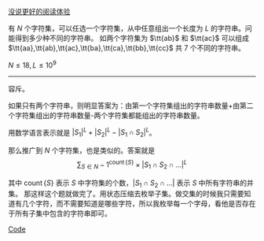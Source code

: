 [没说更好的阅读体验](https://www.cnblogs.com/1358id/p/16435920.html)

有 $N$ 个字符集，可以任选一个字符集，从中任意组出一个长度为 $L$ 的字符串。问能得到多少种不同的字符串。
如两个字符集为 $\tt{ab}$ 和 $\tt{ac}$ 可以组成 $\tt{aa},\tt{ab},\tt{ac},\tt{ba},\tt{ca},\tt{bb},\tt{cc}$ 共 $7$ 个不同的字符串。

$N\leq18,L\leq10^9$

-----
容斥。

如果只有两个字符串，则明显答案为：由第一个字符集组出的字符串数量+由第二个字符集组出的字符串数量-两个字符集都能组出的字符串数量。

用数学语言表示就是 $|S_1|^L+|S_2|^L-|S_1\cap S_2|^L$。

那么推广到 $N$ 个字符集，也是类似的。答案就是 
$$\sum_{S\in N} -1^{\operatorname{count}\{S\}}\times |S_1\cap S_2\cap\ldots|^L$$

其中 $\operatorname{count}\{S\}$ 表示 $S$ 中字符集的个数，$|S_1\cap S_2\cap\ldots|$ 表示 $S$ 中所有字符串的并集。
那这样这个题就做完了。用状态压缩去枚举子集。做交集的时候我只需要知道有几个字符，而不需要知道是哪些字符，所以我枚举每一个字母，看他是否存在于所有子集中包含的字符串即可。

[Code](https://paste.ubuntu.com/p/xTP8WwHwSc/)
